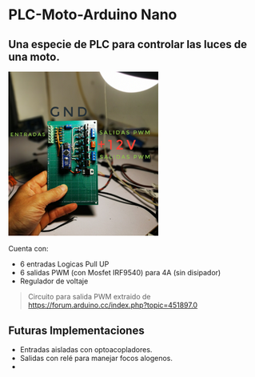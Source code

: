 # **PLC-Moto-Arduino Nano**
## Una especie de **PLC** para controlar las luces de una moto.

<img src="https://github.com/Fzf-z/Central-Moto/blob/master/Documentos/IMG_20200412_204718-01.jpeg" width="300">

Cuenta con:
- 6 entradas Logicas Pull UP
- 6 salidas PWM (con Mosfet IRF9540) para 4A (sin disipador)
- Regulador de voltaje

>Circuito para salida PWM extraido de https://forum.arduino.cc/index.php?topic=451897.0
>
>

## Futuras Implementaciones

- Entradas aisladas con optoacopladores.
- Salidas con relé para manejar focos alogenos.
- 
